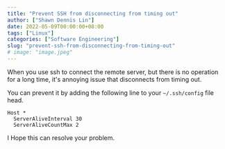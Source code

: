```yaml
---
title: "Prevent SSH from disconnecting from timing out"
author: ["Shawn Dennis Lin"]
date: 2022-05-09T00:00:00+08:00
tags: ["Linux"]
categories: ["Software Engineering"]
slug: "prevent-ssh-from-disconnecting-from-timing-out"
# image: "image.jpeg"
---
```


When you use ssh to connect the remote server, but there is no operation for a long time, it's annoying issue that disconnects from timing out.

You can prevent it by adding the following line to your `~/.ssh/config` file head.

```shell
Host *
  ServerAliveInterval 30
  ServerAliveCountMax 2
```

I Hope this can resolve your problem.
